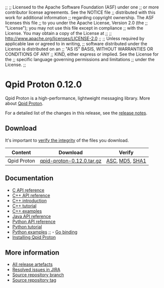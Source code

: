 ;;
;; Licensed to the Apache Software Foundation (ASF) under one
;; or more contributor license agreements.  See the NOTICE file
;; distributed with this work for additional information
;; regarding copyright ownership.  The ASF licenses this file
;; to you under the Apache License, Version 2.0 (the
;; "License"); you may not use this file except in compliance
;; with the License.  You may obtain a copy of the License at
;; 
;;   http://www.apache.org/licenses/LICENSE-2.0
;; 
;; Unless required by applicable law or agreed to in writing,
;; software distributed under the License is distributed on an
;; "AS IS" BASIS, WITHOUT WARRANTIES OR CONDITIONS OF ANY
;; KIND, either express or implied.  See the License for the
;; specific language governing permissions and limitations
;; under the License.
;;

# Qpid Proton 0.12.0

Qpid Proton is a high-performance, lightweight messaging library. More
about [Qpid Proton]({{site_url}}/proton/index.html).

For a detailed list of the changes in this release, see the [release
notes](release-notes.html).

## Download

It's important to [verify the
integrity]({{site_url}}/download.html#verify-what-you-download) of
the files you download.

| Content | Download | Verify |
|---------|----------|--------|
| Qpid Proton | [qpid-proton-0.12.0.tar.gz](http://archive.apache.org/dist/qpid/proton/0.12.0/qpid-proton-0.12.0.tar.gz) | [ASC](https://archive.apache.org/dist/qpid/proton/0.12.0/qpid-proton-0.12.0.tar.gz.asc), [MD5](https://archive.apache.org/dist/qpid/proton/0.12.0/qpid-proton-0.12.0.tar.gz.md5), [SHA1](https://archive.apache.org/dist/qpid/proton/0.12.0/qpid-proton-0.12.0.tar.gz.sha1) |

## Documentation


<div class="two-column" markdown="1">

 - [C API reference](proton/c/api/files.html)
 - [C++ API reference](proton/cpp/api/annotated.html)
 - [C++ introduction](proton/cpp/api/index.html)
 - [C++ tutorial](proton/cpp/api/tutorial.html)
 - [C++ examples](proton/cpp/examples/index.html)
 - [Java API reference](proton/java/api/index.html)
 - [Python API reference](proton/python/api/index.html)
 - [Python tutorial](proton/python/book/tutorial.html)
 - [Python examples](proton/python/examples/index.html)
;; - [Go binding](https://github.com/apache/qpid-proton/tree/master/proton-c/bindings/go/README.md)
 - [Installing Qpid Proton](https://gitbox.apache.org/repos/asf?p=qpid-proton.git;a=blob;f=INSTALL.md;hb=0.12.0)

</div>


## More information

 - [All release artefacts](http://archive.apache.org/dist/qpid/proton/0.12.0)
 - [Resolved issues in JIRA](https://issues.apache.org/jira/issues/?jql=project+%3D+PROTON+AND+fixVersion+%3D+%270.12.0%27+AND+resolution+%3D+%27fixed%27+ORDER+BY+priority+DESC)
 - [Source repository branch](https://gitbox.apache.org/repos/asf?p=qpid-proton.git;a=tree;hb=0.12.0)
 - [Source repository tag](https://gitbox.apache.org/repos/asf?p=qpid-proton.git;a=tag;h=0.12.0)

<script type="text/javascript">
  _deferredFunctions.push(function() {
      if ("0.12.0" === "{{current_proton_release}}") {
          _modifyCurrentReleaseLinks();
      }
  });
</script>